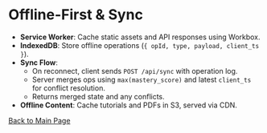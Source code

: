 # Offline-First & Sync

- **Service Worker**: Cache static assets and API responses using Workbox.
- **IndexedDB**: Store offline operations (`{ opId, type, payload, client_ts }`).
- **Sync Flow**:
  - On reconnect, client sends `POST /api/sync` with operation log.
  - Server merges ops using `max(mastery_score)` and latest `client_ts` for conflict resolution.
  - Returns merged state and any conflicts.
- **Offline Content**: Cache tutorials and PDFs in S3, served via CDN.

[Back to Main Page](./index.md)